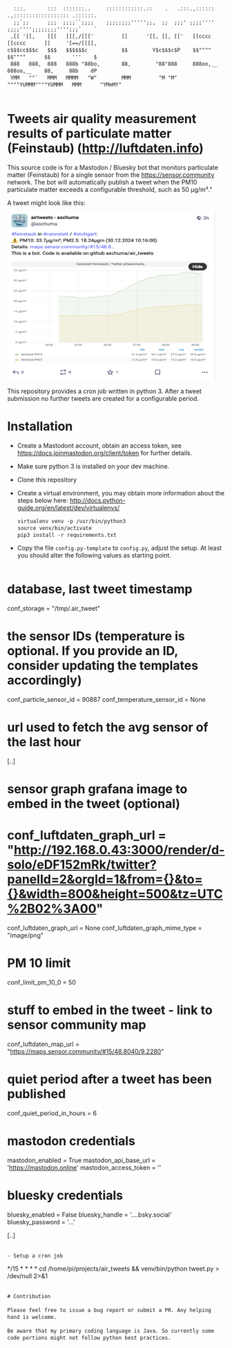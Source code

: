 ```
  :::.       :::  :::::::..     ::::::::::::.::    .   .:::.,:::::: .,:::::::::::::::::: .::::::. 
  ;;`;;      ;;;  ;;;;``;;;;    ;;;;;;;;''''';;,  ;;  ;;;' ;;;;'''' ;;;;'''';;;;;;;;'''';;;`    ` 
 ,[[ '[[,    [[[   [[[,/[[['         [[      '[[, [[, [['   [[cccc   [[cccc      [[     '[==/[[[[,
c$$$cc$$$c   $$$   $$$$$$c           $$        Y$c$$$c$P    $$""""   $$""""      $$       '''    $
 888   888,  888   888b "88bo,       88,        "88"888     888oo,__ 888oo,__    88,     88b    dP
 YMM   ""`   MMM   MMMM   "W"        MMM         "M "M"     """"YUMMM""""YUMMM   MMM      "YMmMY"                                         
 
```
# Tweets air quality measurement results of particulate matter (Feinstaub) (http://luftdaten.info)

This source code is for a Mastodon / Bluesky bot that monitors particulate matter (Feinstaub) for a single sensor from the https://sensor.community network. The bot will automatically publish a tweet when the PM10 particulate matter exceeds a configurable threshold, such as 50 µg/m³."

A tweet might look like this:

<img width="482" height="388" src="https://github.com/aschuma/air_tweets/raw/main/tweet-screnshot.png">

This repository provides a cron job written in python 3. After a tweet submission no further tweets
are created for a configurable period.

# Installation

- Create a Mastodont account, obtain an access token, see https://docs.joinmastodon.org/client/token for further details.
- Make sure python 3 is installed on your dev machine.
- Clone this repository
- Create a virtual environment, you may obtain more information about the steps below here: http://docs.python-guide.org/en/latest/dev/virtualenvs/ 
   ```
   virtualenv venv -p /usr/bin/python3
   source venv/bin/activate
   pip3 install -r requirements.txt 
   ```
   
- Copy the file ```config.py-template``` to ```config.py```, adjust the setup. At least you should alter the following values as starting point.

   ```
# database, last tweet timestamp
conf_storage = "/tmp/.air_tweet"

# the sensor IDs (temperature is optional. If you provide an ID, consider updating the templates accordingly)
conf_particle_sensor_id = 90887
conf_temperature_sensor_id = None

# url used to fetch the avg sensor of the last hour
[..]

# sensor graph grafana image to embed in the tweet (optional)
#   conf_luftdaten_graph_url = "http://192.168.0.43:3000/render/d-solo/eDF152mRk/twitter?panelId=2&orgId=1&from={}&to={}&width=800&height=500&tz=UTC%2B02%3A00"
conf_luftdaten_graph_url = None
conf_luftdaten_graph_mime_type = "image/png"

# PM 10 limit
conf_limit_pm_10_0 = 50

# stuff to embed in the tweet - link to sensor community map
conf_luftdaten_map_url = "https://maps.sensor.community/#15/48.8040/9.2280"

# quiet period after a tweet has been published
conf_quiet_period_in_hours = 6

# mastodon credentials
mastodon_enabled = True
mastodon_api_base_url = 'https://mastodon.online' 
mastodon_access_token =  ''

# bluesky credentials
bluesky_enabled = False
bluesky_handle = '....bsky.social'
bluesky_password = '...'

[..]
   ```

- Setup a cron job

  ```
  */15 * * * * cd /home/pi/projects/air_tweets && venv/bin/python tweet.py > /dev/null 2>&1
  ```

# Contribution

Please feel free to issue a bug report or submit a PR. Any helping hand is welcome. 

Be aware that my primary coding language is Java. So currently some code portions might not follow python best practices.


